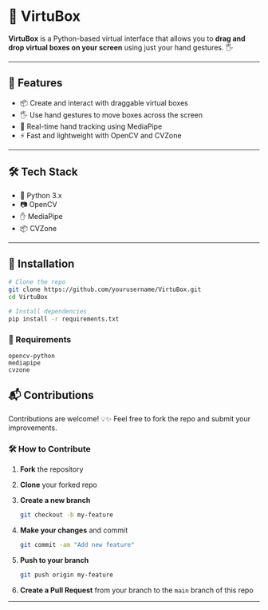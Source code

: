 # 🧰 VirtuBox

**VirtuBox** is a Python-based virtual interface that allows you to **drag and drop virtual boxes on your screen** using just your hand gestures.  🖐️

---

## 🚀 Features

* 📦 Create and interact with draggable virtual boxes
* 🖐️ Use hand gestures to move boxes across the screen
* 🧠 Real-time hand tracking using MediaPipe
* ⚡ Fast and lightweight with OpenCV and CVZone

---

## 🛠️ Tech Stack

* 🐍 Python 3.x
* 📷 OpenCV
* ✋ MediaPipe 
* 📦 CVZone

---

## 🧪 Installation

```bash
# Clone the repo
git clone https://github.com/yourusername/VirtuBox.git
cd VirtuBox

# Install dependencies
pip install -r requirements.txt
```

### 🔧 Requirements

```
opencv-python
mediapipe
cvzone
```

## 📬 Contributions

Contributions are welcome! 💡✨
Feel free to fork the repo and submit your improvements.

### 🛠️ How to Contribute

1. **Fork** the repository
2. **Clone** your forked repo
3. **Create a new branch**

   ```bash
   git checkout -b my-feature
   ```
4. **Make your changes** and commit

   ```bash
   git commit -am "Add new feature"
   ```
5. **Push to your branch**

   ```bash
   git push origin my-feature
   ```
6. **Create a Pull Request** from your branch to the `main` branch of this repo

---



